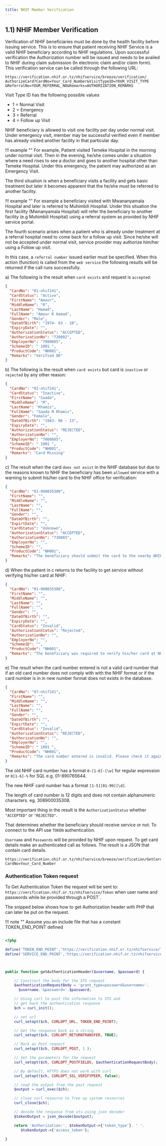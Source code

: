 ```yaml
---
title: NHIF Member Verification
---
```



## 1.1) NHIF Member Verification

Verification of NHIF beneficiaries must be done by the health facility before issuing service. This is to ensure that patient receiving NHIF Service is a valid NHIF beneficiary according to NHIF regulations. Upon successful verification the Authorization number will be issued and needs to be availed to NHIF during claim submission (In electronic claim and/or claim form). This verification service can be called through the following URL:

```
https://verification.nhif.or.tz/nhifservice/breeze/verification/
AuthorizeCard?CardNo=Your_Card_Number&VisitTypeID=YOUR_VISIT_TYPE
&ReferralNo=YOUR_REFERRAL_NO&Remarks=AUTHORIZATION_REMARKS
```

Visit Type ID has the following possible values

- 1 = Normal Visit
- 2 = Emergency
- 3 = Referral
- 4 = Follow up Visit

NHIF beneficiary is allowed to visit one facility per day under normal visit. Under emergency visit, member may be successful verified even if member has already visited another facility in that particular day.

!!! example ""
    For example, Patient visited Temeke Hospital in the morning under normal visit. Then in the evening, he/she comes under a situation where a need rises to see a doctor and goes to another hospital other than Temeke Hospital. Under this emergency, the patient may authorized as an Emergency Visit.




The third situation is when a beneficiary visits a facility and gets basic treatment but later it becomes apparent that the he/she must be referred to another facility.

!!! example ""
    For example a beneficiary visited with Mwananyamala Hospital and later is referred to Muhimbili Hospital. Under this situation the first facility (Mwnanyamala Hospital) will refer the beneficiary to another facility (e.g Muhimbili Hospital) using a referral system as provided by NHIF service portal.

The fourth scenario arises when a patient who is already under treatment at a referral hospital need to come back for a follow up visit. Since he/she will not be accepted under normal visit, service provider may authorize him/her using a Follow up visit.

In this case, a `referral number` issued earlier must be specified. When this action (function) is called from the `web service` the following results will be returned if the call runs successfully.

a) The following is the result when `card exists` and request is `accepted`:

```json
{
  "CardNo": "01-nhif241",
  "CardStatus": "Active",
  "FirstName": "Amour",
  "MiddleName": "R",
  "LastName": "Hamad",
  "FullName": "Amour R Hamad",
  "Gender": "Male",
  "DateOfBirth": "1974- 03 - 18",
  "ExpiryDate": "",
  "AuthorizationStatus": "ACCEPTED",
  "AuthorizationNo": "720002",
  "EmployerNo": "7000885",
  "SchemeID": " 1001 ",
  "ProductCode": "NH001",
  "Remarks": "Verified OK"
}
```

b) The following is the result when `card exists` but card is `inactive` or `rejected` by any other reason:

```json
{
  "CardNo": "02-nhif241",
  "CardStatus": "Inactive",
  "FirstName": "Saada",
  "MiddleName": "M",
  "LastName": "Khamis",
  "FullName": "Saada M Khamis",
  "Gender": "Female",
  "DateOfBirth": "1983- 06 - 13",
  "ExpiryDate": "",
  "AuthorizationStatus": "REJECTED",
  "AuthorizationNo": "",
  "EmployerNo": "7000885",
  "SchemeID": " 1001 ",
  "ProductCode": "NH001",
  "Remarks": "Card Missing"
}
```

c) The result when the card `does not exist` in the NHIF database but due to the reasons known to NHIF the beneficiary has been `allowed` service with a warning to submit his/her card to the NHIF office for verification:

```json
{
  "CardNo": "01-900035308",
  "FirstName": "",
  "MiddleName": "",
  "LastName": "",
  "FullName": "",
  "Gender": "",
  "DateOfBirth": "",
  "ExpirtDate": "",
  "CardStatus": "Unknown",
  "AuthorizationStatus": "ACCEPTED",
  "AuthorizationNo": "730003",
  "EmployerNo": "",
  "SchemeID": "",
  "ProductCode": "NH001",
  "Remarks": "The beneficiary should submit the card to the nearby NHIF for verification otherwise the card will be blocked and no service will be issued"
}
```

d) When the patient in c returns to the facility to get service without verifying his/her card at NHIF:

```json
{
  "CardNo": "01-900035308",
  "FirstName": "",
  "MiddleName": "",
  "LastName": "",
  "FullName": "",
  "Gender": "",
  "DateOfBirth": "",
  "ExpiryDate": "",
  "CardStatus": "Invalid",
  "AuthorizationStatus": "Rejected",
  "AuthorizationNo": "",
  "EmployerNo": "",
  "SchemeID": "",
  "ProductCode": "NH001",
  "Remarks": "The beneficiary was required to verify his/her card at NHIF office"
}
```

e) The result when the card number entered is not a valid card number that if an old card number does not comply with with the NHIF format or if the card number is in in new number format does not exists in the database.

```json
{
  "CardNo": "07-nhif241",
  "FirstName": "",
  "MiddleName": "",
  "LastName": "",
  "FullName": "",
  "Gender": "",
  "DateOfBirth": "",
  "ExpirtDate": "",
  "CardStatus": "Invalid",
  "AuthorizationStatus": "REJECTED",
  "AuthorizationNo": "",
  "EmployerNo": "",
  "SchemeID": " 1001 ",
  "ProductCode": "NH001",
  "Remarks": "The card number entered is invalid. Please check it again or the beneficiary should visit the nearest NHIF office for verification."
}
```

The old NHIF card number has a format `0-[1-6]-[\w]` for regular expression
or `0[1-6]-%` for SQL e.g. 01-890765644.

The new NHIF card number has a format `[1-5][01-99][\d]`.

The length of card number is 12 digits and does not contain alphanumeric characters. eg. 308900035308.

Most important thing in the result is the `AuthorizationStatus` whether `"ACCEPTED"` or `"REJECTED"`.

That determines whether the beneficiary should receive service or not. To connect to the API use `TOKEN` authentication.

`Username` and `Passwords` will be provided by NHIF upon request. To get card details make an authenticated call as follows. The result is a JSON that contain card details.

```
https://verification.nhif.or.tz/nhifservice/breeze/verification/GetCardDetails?CardNo=Your_Card_Number
```
### Authentication Token request

To Get Authentication Token the request will be sent to: `https://verification.nhif.or.tz/nhifservice/Token` when user name and passwords while be provided through a POST`.

The snipped below shows how to get Authorization header with PHP that can later be put on the request.


!!! note ""
    Assume you an include file that has a constant TOKEN_END_POINT defined


```php

<?php

define('TOKEN_END_POINT','https://verification.nhif.or.tz/nhifservice/Token');
define('SERVICE_END_POINT','https://verification.nhif.or.tz/nhifservice/breeze/');



public function getAuthenticationHeader($username, $password) {

    // Construct the body for the STS request
    $authenticationRequestBody = 'grant_type=password&username='.
      $username.'&password='.$password;

    // Using curl to post the information to STS and 
    // get back the authentication response
    $ch = curl_init();

    // set url
    curl_setopt($ch, CURLOPT_URL, TOKEN_END_POINT);

    // Get the response back as a string
    curl_setopt($ch, CURLOPT_RETURNTRANSFER, TRUE);

    // Mark as Post request
    curl_setopt($ch, CURLOPT_POST, 1 );

    // Set the parameters for the request
    curl_setopt($ch, CURLOPT_POSTFIELDS, $authenticationRequestBody);

    // By default, HTTPS does not work with curl.
    curl_setopt($ch, CURLOPT_SSL_VERIFYPEER, false);

    // read the output from the post request
    $output = curl_exec($ch);

    // close curl resource to free up system resources
    curl_close($ch);

    // decode the response from sts using json decoder
    $tokenOutput = json_decode($output);

    return 'Authorization:'. $tokenOutput->{'token_type'}. ' '.
       $tokenOutput->{'access_token'};

}

```
